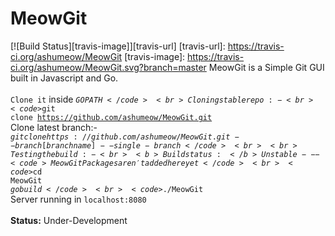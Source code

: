 # MeowGit
[![Build Status][travis-image]][travis-url]
[travis-url]: https://travis-ci.org/ashumeow/MeowGit
[travis-image]: https://travis-ci.org/ashumeow/MeowGit.svg?branch=master
MeowGit is a Simple Git GUI built in Javascript and Go.
<br><br>
<code>Clone it</code> inside <code>$GOPATH</code><br>
Cloning stable repo:- <br>
<code>$git clone https://github.com/ashumeow/MeowGit.git</code> <br>
Clone latest branch:- <br>
<code>$git clone https://github.com/ashumeow/MeowGit.git --branch [branch name] --single-branch</code><br> <br>
Testing the build:- <br>
<b>Build status:</b> Unstable --- <code>MeowGit Packages aren't added here yet</code><br>
<code>$cd MeowGit</code><br>
<code>$go build</code><br>
<code>$./MeowGit</code><br>
Server running in <code>localhost:8080</code><br>
<br>
<b>Status:</b> Under-Development
